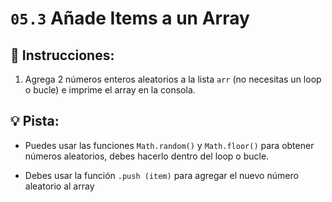 # `05.3` Añade Items a un Array

## 📝 Instrucciones:

1. Agrega 2 números enteros aleatorios a la lista `arr` (no necesitas un loop o bucle) e imprime el array en la consola.

## 💡 Pista:

- Puedes usar las funciones `Math.random()` y `Math.floor()` para obtener números aleatorios, debes hacerlo dentro del loop o bucle.

- Debes usar la función `.push (item)` para agregar el nuevo número aleatorio al array